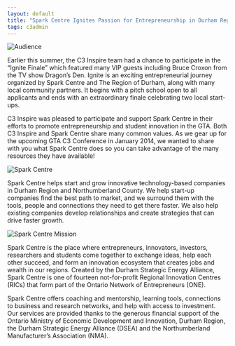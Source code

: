 ```yaml
---
layout: default
title: "Spark Centre Ignites Passion for Entrepreneurship in Durham Region"
tags: c3admin
---
```

![Audience](http://c3inspire.com/wp-content/uploads/2013/08/1016542_489830441103057_1726682332_n-300x200.jpg)

Earlier this summer, the C3 Inspire team had a chance to participate in the “Ignite Finale” which featured many VIP guests including Bruce Croxon from the TV show Dragon’s Den.  Ignite is an exciting entrepreneurial journey organized by Spark Centre and The Region of Durham, along with many local community partners. It begins with a pitch school open to all applicants and ends with an extraordinary finale celebrating two local start-ups.

C3 Inspire was pleased to participate and support Spark Centre in their efforts to promote entrepreneurship and student innovation in the GTA.  Both C3 Inspire and Spark Centre share many common values.  As we gear up for the upcoming GTA C3 Conference in January 2014, we wanted to share with you what Spark Centre does so you can take advantage of the many resources they have available!

![Spark Centre](http://c3inspire.com/wp-content/uploads/2013/08/Spark-Logo-Web2.jpg)

Spark Centre helps start and grow innovative technology-based companies in Durham Region and Northumberland County. We help start-up companies find the best path to market, and we surround them with the tools, people and connections they need to get there faster. We also help existing companies develop relationships and create strategies that can drive faster growth.

![Spark Centre Mission](http://c3inspire.com/wp-content/uploads/2013/08/spark-centre-details.jpg)

Spark Centre is the place where entrepreneurs, innovators, investors, researchers and students come together to exchange ideas, help each other succeed, and form an innovation ecosystem that creates jobs and wealth in our regions. Created by the Durham Strategic Energy Alliance, Spark Centre is one of fourteen not-for-profit Regional Innovation Centres (RICs) that form part of the Ontario Network of Entrepreneurs (ONE).

Spark Centre offers coaching and mentorship, learning tools, connections to business and research networks, and help with access to investment. Our services are provided thanks to the generous financial support of the Ontario Ministry of Economic Development and Innovation, Durham Region, the Durham Strategic Energy Alliance (DSEA) and the Northumberland Manufacturer’s Association (NMA).
